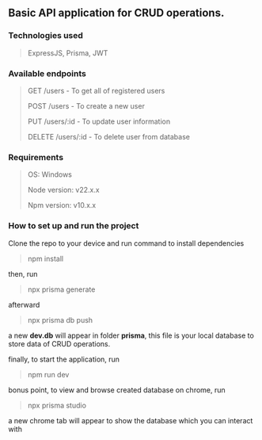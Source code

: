 ## Basic API application for CRUD operations.

### Technologies used

> ExpressJS, Prisma, JWT

### Available endpoints

> GET /users - To get all of registered users
> 
> POST /users - To create a new user
>
> PUT /users/:id - To update user information
>
> DELETE /users/:id - To delete user from database

### Requirements
> OS: Windows
> 
> Node version: v22.x.x
>
> Npm version: v10.x.x

### How to set up and run the project

Clone the repo to your device and run command to install dependencies
> npm install

then, run

> npx prisma generate

afterward

> npx prisma db push

a new **dev.db** will appear in folder **prisma**, this file is your local database to store data of CRUD operations.

finally, to start the application, run

> npm run dev

bonus point, to view and browse created database on chrome, run

> npx prisma studio

a new chrome tab will appear to show the database which you can interact with